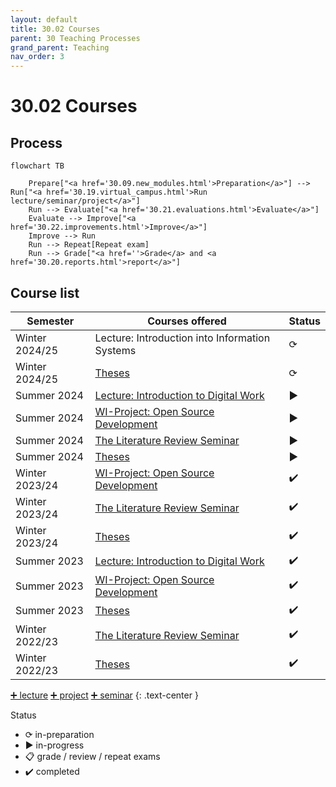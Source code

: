 ```yaml
---
layout: default
title: 30.02 Courses
parent: 30 Teaching Processes
grand_parent: Teaching
nav_order: 3
---
```


# 30.02 Courses

## Process

```mermaid
flowchart TB

    Prepare["<a href='30.09.new_modules.html'>Preparation</a>"] --> Run["<a href='30.19.virtual_campus.html'>Run lecture/seminar/project</a>"]
    Run --> Evaluate["<a href='30.21.evaluations.html'>Evaluate</a>"]
    Evaluate --> Improve["<a href='30.22.improvements.html'>Improve</a>"]
    Improve --> Run
    Run --> Repeat[Repeat exam]
    Run --> Grade["<a href=''>Grade</a> and <a href='30.20.reports.html'>report</a>"]

```

## Course list

**Semester** | **Courses offered** | **Status** |
--- | --- | --- |
Winter 2024/25 | Lecture: Introduction into Information Systems | ⟳ |
Winter 2024/25 | [Theses](../35_theses.html) | ⟳ |
Summer 2024 | [Lecture: Introduction to Digital Work](../32_lectures/32.02.idw-ss24.html) | ▶ |
Summer 2024 | [WI-Project: Open Source Development](../33_projects/33.03.osd-ss24.html) | ▶ |
Summer 2024 | [The Literature Review Seminar](../34_seminars/34.03.lrsem-ss24.html) | ▶ |
Summer 2024 | [Theses](../35_theses.html) | ▶ |
Winter 2023/24 | [WI-Project: Open Source Development](../33_projects/33.02.osd-ws23-24.html) | ✔️ |
Winter 2023/24 | [The Literature Review Seminar](../34_seminars/34.02.lrsem-ws23-24.html) | ✔️ |
Winter 2023/24 | [Theses](../35_theses.html) | ✔️ |
Summer 2023 | [Lecture: Introduction to Digital Work](../32_lectures/32.01.idw-ss23.html) | ✔️ |
Summer 2023 | [WI-Project: Open Source Development](../33_projects/33.01.osd-ss23.html) | ✔️ |
Summer 2023 | [Theses](../35_theses.html) | ✔️ |
Winter 2022/23 | [The Literature Review Seminar](../34_seminars/34.01.lrsem-ws22-23.html) | ✔️ |
Winter 2022/23 | [Theses](../35_theses.html) | ✔️ |

[➕ lecture](30.10.lecture.html) [➕ project](30.12.projects.html) [➕ seminar](30.11.seminars.html)
{: .text-center }

Status

- ⟳ in-preparation
- ▶ in-progress
- 📋 grade / review / repeat exams
- ✔️ completed
